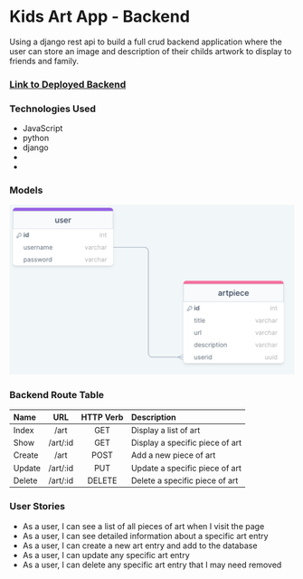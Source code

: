 # Kids Art App - Backend

Using a django rest api to build a full crud backend application where the user can store an image and description of their childs artwork to display to friends and family.

### [Link to Deployed Backend](https://kids-art-app-backend.onrender.com)

### Technologies Used

- JavaScript
- python
- django
- 
- 

### Models
![image](./project4model2.png)

### Backend Route Table

| Name    | URL    | HTTP Verb |Description|
| :---    | :----: | :----:    |      :----   |
| Index   | /art    | GET      | Display a list of art|
| Show    | /art/:id | GET     | Display a specific piece of art|
| Create  | /art     | POST    | Add a new piece of art|
| Update  | /art/:id | PUT     | Update a specific piece of art|
| Delete  | /art/:id | DELETE  | Delete a specific piece of art|


### User Stories

- As a user, I can see a list of all pieces of art when I visit the page
- As a user, I can see detailed information about a specific art entry
- As a user, I can create a new art entry and add to the database
- As a user, I can update any specific art entry
- As a user, I can delete any specific art entry that I may need removed






